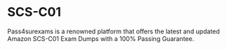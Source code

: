 # SCS-C01
Pass4surexams is a renowned platform that offers the latest and updated Amazon SCS-C01 Exam Dumps with a 100% Passing Guarantee.
